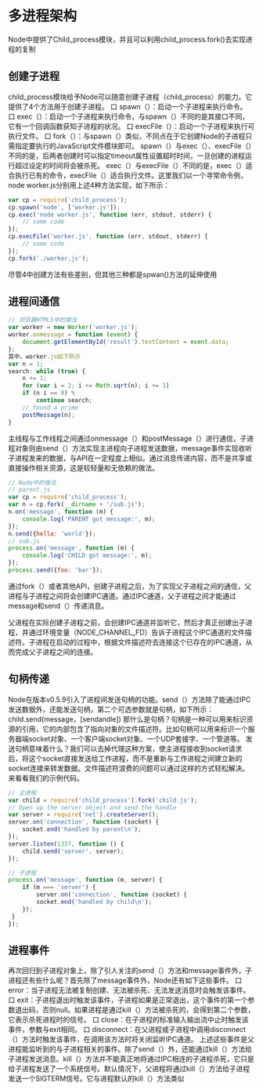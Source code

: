 # 多进程架构
Node中提供了Child_process模块，并且可以利用child_process.fork()去实现进程的复制

## 创建子进程
child_process模块给予Node可以随意创建子进程（child_process）的能力。它提供了4个方法用于创建子进程。
口 spawn（）：启动一个子进程来执行命令。
口 exec（）：启动一个子进程来执行命令，与spawn（）不同的是其接口不同，它有一个回调函数获知子进程的状况。
口 execFile（）：启动一个子进程来执行可执行文件。
口 fork（）：与spawn（）类似，不同点在于它创建Node的子进程只需指定要执行的JavaScript文件模块即可。
spawn（）与exec（）、execFile（）不同的是，后两者创建时可以指定timeout属性设置超时时间，一旦创建的进程运行超过设定的时间将会被杀死。
exec（）与execFile（）不同的是，exec（）适合执行已有的命令，execFile（）适合执行文件。这里我们以一个寻常命令例，node worker.js分别用上述4种方法实现，如下所示：
```javascript
var cp = require('child_process'); 
cp.spawn('node', ['worker.js']); 
cp.exec('node worker.js', function (err, stdout, stderr) { 
    // some code 
}); 
cp.execFile('worker.js', function (err, stdout, stderr) { 
    // some code 
}); 
cp.fork('./worker.js');
```

尽管4中创建方法有些差别，但其他三种都是spwan()方法的延伸使用

## 进程间通信

```javascript
// 浏览器HTML5中的做法
var worker = new Worker('worker.js'); 
worker.onmessage = function (event) { 
    document.getElementById('result').textContent = event.data; 
}; 
其中，worker.js如下所示
var n = 1; 
search: while (true) { 
    n += 1; 
    for (var i = 2; i <= Math.sqrt(n); i += 1) 
    if (n i == 0) %
        continue search; 
    // found a prime 
    postMessage(n); 
}
```
主线程与工作线程之间通过onmessage（）和postMessage（）进行通信，子进程对象则由send（）方法实现主进程向子进程发送数据，message事件实现收听子进程发来的数据，与API在一定程度上相似。通过消息传递内容，而不是共享或直接操作相关资源，这是较轻量和无依赖的做法。

```javascript
// Node中的做法
// parent.js 
var cp = require('child_process'); 
var n = cp.fork(__dirname + '/sub.js'); 
n.on('message', function (m) { 
    console.log('PARENT got message:', m); 
}); 
n.send({hello: 'world'}); 
// sub.js
process.on('message', function (m) { 
    console.log('CHILD got message:', m); 
}); 
process.send({foo: 'bar'});
```
通过fork（）或者其他API，创建子进程之后，为了实现父子进程之间的通信，父进程与子进程之间将会创建IPC通道。通过IPC通道，父子进程之间才能通过message和send（）传递消息。

父进程在实际创建子进程之前，会创建IPC通道并监听它，然后才真正创建出子进程，并通过环境变量（NODE_CHANNEL_FD）告诉子进程这个IPC通道的文件描述符。子进程在启动的过程中，根据文件描述符去连接这个已存在的IPC通道，从而完成父子进程之间的连接。

## 句柄传递
Node在版本v0.5.9引入了进程间发送句柄的功能。send（）方法除了能通过IPC发送数据外，还能发送句柄，第二个可选参数就是句柄，如下所示：
child.send(message，[sendandle])
那什么是句柄？句柄是一种可以用来标识资源的引用，它的内部包含了指向对象的文件描述符。比如句柄可以用来标识一个服务器端socket对象、一个客户端socket对象、一个UDP套接字、一个管道等。
发送句柄意味着什么？我们可以去掉代理这种方案，使主进程接收到socket请求后，将这个socket直接发送给工作进程，而不是重新与工作进程之间建立新的socket连接来转发数据。文件描述符浪费的问题可以通过这样的方式轻松解决。来看看我们的示例代码。
```javascript
// 主进程
var child = require('child_process').fork('child.js'); 
// Open up the server object and send the handle 
var server = require('net').createServer(); 
server.on('connection', function (socket) { 
    socket.end('handled by parent\n'); 
}); 
server.listen(1337, function () { 
    child.send('server', server); 
}); 

// 子进程
process.on('message', function (m, server) { 
    if (m === 'server') { 
        server.on('connection', function (socket) { 
        socket.end('handled by child\n'); 
    }); 
 } 
});
```

## 进程事件
再次回归到子进程对象上，除了引人关注的send（）方法和message事件外，子进程还有些什么呢？首先除了message事件外，Node还有如下这些事件。
口 error：当子进程无法被复制创建、无法被杀死、无法发送消息时会触发该事件。
口 exit：子进程退出时触发该事件，子进程如果是正常退出，这个事件的第一个参数退出码，否则null。如果进程是通过kill（）方法被杀死的，会得到第二个参数，它表示杀死进程时的信号。
口 close：在子进程的标准输入输出流中止时触发该事件，参数与exit相同。
口 disconnect：在父进程或子进程中调用disconnect（）方法时触发该事件，在调用该方法时将关闭监听IPC通道。
上述这些事件是父进程能监听到的与子进程相关的事件。除了send（）外，还能通过kill（）方法给子进程发送消息。kill（）方法并不能真正地将通过IPC相连的子进程杀死，它只是给子进程发送了一个系统信号。默认情况下，父进程将通过kill（）方法给子进程发送一个SIGTERM信号。它与进程默认的kill（）方法类似